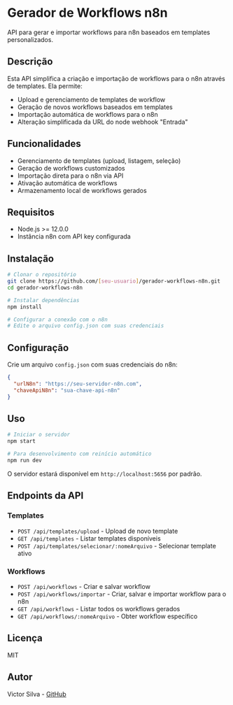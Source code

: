 # Gerador de Workflows n8n

API para gerar e importar workflows para n8n baseados em templates personalizados.

## Descrição

Esta API simplifica a criação e importação de workflows para o n8n através de templates. Ela permite:

- Upload e gerenciamento de templates de workflow
- Geração de novos workflows baseados em templates
- Importação automática de workflows para o n8n
- Alteração simplificada da URL do node webhook "Entrada"

## Funcionalidades

- Gerenciamento de templates (upload, listagem, seleção)
- Geração de workflows customizados
- Importação direta para o n8n via API
- Ativação automática de workflows
- Armazenamento local de workflows gerados

## Requisitos

- Node.js >= 12.0.0
- Instância n8n com API key configurada

## Instalação

```bash
# Clonar o repositório
git clone https://github.com/[seu-usuario]/gerador-workflows-n8n.git
cd gerador-workflows-n8n

# Instalar dependências
npm install

# Configurar a conexão com o n8n
# Edite o arquivo config.json com suas credenciais
```

## Configuração

Crie um arquivo `config.json` com suas credenciais do n8n:

```json
{
  "urlN8n": "https://seu-servidor-n8n.com",
  "chaveApiN8n": "sua-chave-api-n8n"
}
```

## Uso

```bash
# Iniciar o servidor
npm start

# Para desenvolvimento com reinício automático
npm run dev
```

O servidor estará disponível em `http://localhost:5656` por padrão.

## Endpoints da API

### Templates

- `POST /api/templates/upload` - Upload de novo template
- `GET /api/templates` - Listar templates disponíveis
- `POST /api/templates/selecionar/:nomeArquivo` - Selecionar template ativo

### Workflows

- `POST /api/workflows` - Criar e salvar workflow
- `POST /api/workflows/importar` - Criar, salvar e importar workflow para o n8n
- `GET /api/workflows` - Listar todos os workflows gerados
- `GET /api/workflows/:nomeArquivo` - Obter workflow específico

## Licença

MIT

## Autor

Victor Silva - [GitHub](https://github.com/Captando)
